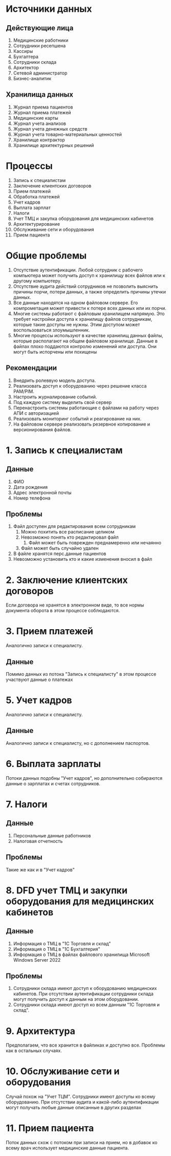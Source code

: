 # Источники данных

## Действующие лица

1. Медицинские работники
2. Сотрудники ресепшена
3. Кассиры
4. Бухгалтера
5. Сотрудники склада
6. Архитектор
7. Сетевой администратор
8. Бизнес-аналитик

## Хранилища данных

1. Журнал приема пациентов
2. Журнал приема платежей
3. Медицинские карты
4. Журнал учета анализов
5. Журнал учета денежных средств
6. Журнал учета товарно-материальных ценностей
7. Хранилище контрактор
8. Хранилище архитектурных решений

# Процессы

1. Запись к специалистам
2. Заключение клиентских договоров
3. Прием платежей
4. Обработка платежей
5. Учет кадров
6. Выплата зарплат
7. Налоги
8. Учет ТМЦ и закупка оборудования для медицинских кабинетов
9. Архитектурирование
10. Обслуживание сети и оборудования
11. Прием пациента

# Общие проблемы

1. Отсутствие аутентификации. Любой сотрудник с рабочего компьютера может получить доступ к хранилищу всех файлов или к другому компьютеру.
2. Отсутствие аудита действий сотрудников не позволить выяснить причины порчи, потери данных, а также определить причины утечки данных.
3. Все данные находятся на одном файловом сервере. Его компрометация может привести к потере всех данных или их порчи.
4. Многие системы работают с файловым хранилищем напрямую. Это требует настройки доступа к хранилищу файлов сотрудникам, которые такие доступы не нужны. Этим доступом может воспользоваться злоумышленник.
5. Многие процессы используют в качестве хранилищ данных файлы, которые располагают на общем файловом хранилище. Данные в файлах плохо поддаются контролю изменений или доступа. Они могут быть испорчены или похищены

## Рекомендации

1. Внедрить ролеввую модель доступа.
2. Реализовать доступ к оборудованию через решение класса PAM/PIM.
3. Настроить журналирование событий.
4. Под каждую систему выделить свой сервер
5. Перенастроить системы работающие с файлами на работу через АПИ с авторизацией
6. Реализовать мониторинг событий и реагирование на них.
7. На файловом сервере реализовать резервное копирование и версионирования файлов.

# 1. Запись к специалистам

## Данные
1. ФИО
2. Дата рождения
3. Адрес электронной почты
4. Номер телефона

## Проблемы

1. Файл доступен для редактирования всем сотрудникам
   1. Можно похитить все расписание целиком
   2. Невозможно понять кто редактировал файл
      1. Файл может быть поврежден преднамеренно или нечаянно
   3. Файл может быть случайно удален
2. В файле хранятся перс.данные пациентов
3. Невозможно установить кто и какие изменения вносил в файл

# 2. Заключение клиентских договоров

Если договора не хранятся в электронном виде, то все нормы документа оборота в этом процессе соблюдаются.

# 3. Прием платежей

Аналогично записи к специалисту.

## Данные

Помимо данных из потока "Запись к специалисту" в этом процессе участвуют данные о платежах

# 5. Учет кадров

Аналогично записи к специалисту.

## Данные

Аналогично записи к специалисту, но с дополнением паспортов.

# 6. Выплата зарплаты

Потоки данных подобны "Учет кадров", но дополнительно собираются данные о зарплатах и счетах сотрудников.

# 7. Налоги

## Данные

1. Персональные данные работников
2. Налоговая отчетность

## Проблемы

Такие же как и в "Учет кадров"

# 8. DFD учет ТМЦ и закупки оборудования для медицинских кабинетов

## Данные

1. Информация о ТМЦ в "1C Торговля и склад"
2. Информация о ТМЦ в "1С Бухгалтерия"
3. Информация о ТМЦ в файлах файлового хранилища Microsoft Windows Server 2022

## Проблемы

1. Сотрудники склада имеют доступ к оборудованию медицинских кабинетов. При отсутствии аутентификации сотрудники склада могут получить доступ к данным на этом оборудовании.
2. Сотрудники склада имеют доступ ко всем данным "1С Торговля и склад".


# 9. Архитектура

Предполагаем, что все хранится в файликах и доступно все. Проблемы как в остальных случаях.

# 10. Обслуживание сети и оборудования 

Случай похож на "Учет ТЦМ". Сотрудники имеют доступы ко всему оборудованию. При отсутствии аудита и какой-либо аутентификации могут получать любые данные описанные в других разделах

# 11. Прием пациента

Поток данных схож с потоком при записи на прием, но в добавок ко всему врач использует медицинские данные пациента.

